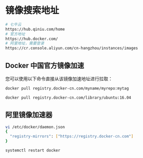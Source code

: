 # 镜像搜索地址

```bash
# 七牛云
https://hub.qiniu.com/home
# 官方地址
https://hub.docker.com/
# 阿里地址，需要登录
https://cr.console.aliyun.com/cn-hangzhou/instances/images
```

## Docker 中国官方镜像加速

您可以使用以下命令直接从该镜像加速地址进行拉取：

```bash
docker pull registry.docker-cn.com/myname/myrepo:mytag

docker pull registry.docker-cn.com/library/ubuntu:16.04
```

## 阿里镜像加速器

```bash
vi /etc/docker/daemon.json
{
  "registry-mirrors": ["https://registry.docker-cn.com"]
}
```

```bash
systemctl restart docker
```
